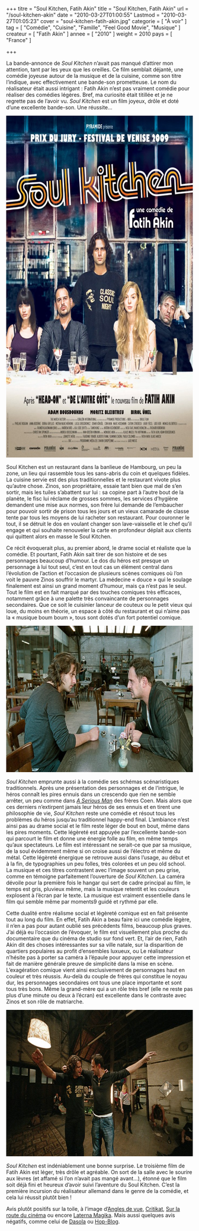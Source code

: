 +++
titre = "Soul Kitchen, Fatih Akin"
title = "Soul Kitchen, Fatih Akin"
url = "/soul-kitchen-akin"
date = "2010-03-27T01:00:55"
Lastmod = "2010-03-27T01:05:23"
cover = "soul-kitchen-fatih-akin.jpg"
categorie = [ "À voir" ]
tag = [ "Comédie", "Cuisine", "Famille", "Feel Good Movie", "Musique" ]
createur = [ "Fatih Akin" ]
annee = [ "2010" ]
weight = 2010
pays = [ "France" ]

+++

<p>La bande-annonce de <em>Soul Kitchen</em> n&rsquo;avait pas manqué d&rsquo;attirer mon attention, tant par les yeux que les oreilles. Ce film semblait déjanté, une comédie joyeuse autour de la musique et de la cuisine, comme son titre l&rsquo;indique, avec effectivement une bande-son prometteuse. Le nom du réalisateur était aussi intrigant : Fatih Akin n&rsquo;est pas vraiment comédie pour réaliser des comédies légères. Bref, ma curiosité était titillée et je ne regrette pas de l&rsquo;avoir vu. <em>Soul Kitchen </em>est un film joyeux, drôle et doté d&rsquo;une excellente bande-son. Une réussite…</p>
<p><a href="http://www.allocine.fr/film/fichefilm_gen_cfilm=137293.html"> </a></p>
<p style="text-align: center;"><a href="http://www.allocine.fr/film/fichefilm_gen_cfilm=137293.html"></a></p>
<p><a href="http://www.allocine.fr/film/fichefilm_gen_cfilm=137293.html"></p>
<div style="text-align: center;"><img class="aligncenter" src="soul-kitchen-fatih-hakin.jpg" border="0" alt="soul-kitchen-fatih-hakin.jpg" width="690" height="920" /></div>
<p></a></p>
<p>Soul Kitchen est un restaurant dans la banlieue de Hambourg, un peu la zone, un lieu qui rassemble tous les sans-abris du coin et quelques fidèles. La cuisine servie est des plus traditionnelles et le restaurant vivote plus qu&rsquo;autre chose. Zinos, son propriétaire, essaie tant bien que mal de s&rsquo;en sortir, mais les tuiles s&rsquo;abattent sur lui : sa copine part à l&rsquo;autre bout de la planète, le fisc lui réclame de grosses sommes, les services d&rsquo;hygiène demandent une mise aux normes, son frère lui demande de l&rsquo;embaucher pour pouvoir sortir de prison tous les jours et un vieux camarade de classe tente par tous les moyens de lui racheter son restaurant. Pour couronner le tout, il se détruit le dos en voulant changer son lave-vaisselle et le chef qu&rsquo;il engage et qui souhaite renouveler la carte en profondeur déplait aux clients qui quittent alors en masse le Soul Kitchen.</p>
<p>Ce récit évoquerait plus, au premier abord, le drame social et réaliste que la comédie. Et pourtant, Fatih Akin sait tirer de son histoire et de ses personnages beaucoup d&rsquo;humour. Le dos du héros est presque un personnage à lui tout seul, c&rsquo;est en tout cas un élément central dans l&rsquo;évolution de l&rsquo;action et l&rsquo;occasion de plusieurs scènes comiques où l&rsquo;on voit le pauvre Zinos souffrir le martyr. La médecine &laquo;&nbsp;douce&nbsp;&raquo; qui le soulage finalement est ainsi un grand moment d&rsquo;humour, mais ça n&rsquo;est pas le seul. Tout le film est en fait marqué par des touches comiques très efficaces, notamment grâce à une palette très convaincante de personnages secondaires. Que ce soit le cuisinier lanceur de couteux ou le petit vieux qui loue, du moins en théorie, un espace à côté du restaurant et qui n&rsquo;aime pas la &laquo;&nbsp;musique boum boum&nbsp;&raquo;, tous sont dotés d&rsquo;un fort potentiel comique.</p>
<div style="text-align: center;"><img class="aligncenter" src="soul-kitchen-bousdoukos-bleibtreu.jpg" border="0" alt="soul-kitchen-bousdoukos-bleibtreu.jpg" width="690" height="394" /></div>
<p><em>Soul Kitchen</em> emprunte aussi à la comédie ses schémas scénaristiques traditionnels. Après une présentation des personnages et de l&rsquo;intrigue, le héros connaît les pires ennuis dans un crescendo que rien ne semble arrêter, un peu comme dans <em><a href="http://voiretmanger.fr/2010/01/24/serious-man-coen/">A Serious Man</a></em> des frères Coen. Mais alors que ces derniers n&rsquo;extirpent jamais leur héros de ses ennuis et en tirent une philosophie de vie, <em>Soul Kitchen</em> reste une comédie et résout tous les problèmes du héros jusqu&rsquo;au traditionnel happy-end final. L&rsquo;ambiance n&rsquo;est ainsi pas au drame social et le film reste léger de bout en bout, même dans les pires moments. Cette légèreté est appuyée par l&rsquo;excellente bande-son qui parcourt le film et donne une énergie folle au film, en même temps qu&rsquo;aux spectateurs. Le film est intéressant ne serait-ce que par sa musique, de la soul évidemment même si on croise aussi de l&rsquo;électro et même du métal. Cette légèreté énergique se retrouve aussi dans l&rsquo;usage, au début et à la fin, de typographies un peu folles, très colorées et un peu old school. La musique et ces titres contrastent avec l&rsquo;image souvent un peu grise, comme en témoigne parfaitement l&rsquo;ouverture de <em>Soul Kitchen</em>. La caméra dévoile pour la première fois le hangar qui sert de cadre principal au film, le temps est gris, pluvieux même, mais la musique retentit et les couleurs explosent à l&rsquo;écran par le texte. La musique est vraiment essentielle dans le film qui semble même par moments9 guidé et rythmé par elle.</p>
<p>Cette dualité entre réalisme social et légèreté comique est en fait présente tout au long du film. En effet, Fatih Akin a beau faire ici une comédie légère, il n&rsquo;en a pas pour autant oublié ses précédents films, beaucoup plus graves. J&rsquo;ai déjà eu l&rsquo;occasion de l&rsquo;évoquer, le film est visuellement plus proche du documentaire que du cinéma de studio sur fond vert. Et, l&rsquo;air de rien, Fatih Akin dit des choses intéressantes sur sa ville natale, sur la disparition de quartiers populaires au profit d&rsquo;ensembles luxueux, ou Le réalisateur n&rsquo;hésite pas à porter sa caméra à l&rsquo;épaule pour appuyer cette impression et fait de manière générale preuve de simplicité dans la mise en scène. L&rsquo;exagération comique vient ainsi exclusivement de personnages haut en couleur et très réussis. Au-delà du couple de frères qui constitue le noyau dur, les personnages secondaires ont tous une place importante et sont tous très bons. Même la grand-mère qui a un rôle très bref (elle ne reste pas plus d&rsquo;une minute ou deux à l&rsquo;écran) est excellente dans le contraste avec Zinos et son rôle de matriarche.</p>
<div style="text-align: center;"><img class="aligncenter" src="soul-kitchen.jpg" border="0" alt="soul-kitchen.jpg" width="690" height="394" /></div>
<p><em>Soul Kitchen</em> est indéniablement une bonne surprise. Le troisième film de Fatih Akin est léger, très drôle et agréable. On sort de la salle avec le sourire aux lèvres (et affamé si l&rsquo;on n&rsquo;avait pas mangé avant…), étonné que le film soit déjà fini et heureux d&rsquo;avoir suivi l&rsquo;aventure du Soul Kitchen. C&rsquo;est la première incursion du réalisateur allemand dans le genre de la comédie, et cela lui réussit plutôt bien !</p>
<p>Avis plutôt positifs sur la toile, à l&rsquo;image d&rsquo;<a href="http://www.anglesdevue.com/2010/03/20/soul-kitchen-de-fatih-akin/">Angles de vue</a>, <a href="http://www.critikat.com/Soul-Kitchen.html">Critikat</a>, <a href="http://www.surlarouteducinema.com/archive/2010/03/24/soul-kitchen-de-fatih-akin.html">Sur la route du cinéma</a> ou encore <a href="http://laternamagika.wordpress.com/2010/03/23/soul-kitchen-de-fatih-akin/">Laterna Magika</a>. Mais aussi quelques avis négatifs, comme celui de <a href="http://dasola.canalblog.com/archives/2010/03/21/17193607.html">Dasola</a> ou <a href="http://hop.over-blog.com/article-soul-kitchen-de-fatih-akin-47291859.html">Hop-Blog</a>.</p>


